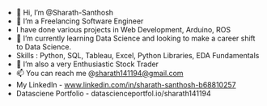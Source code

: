 - 👋 Hi, I’m @Sharath-Santhosh
- 👀 I’m a Freelancing Software Engineer
- I have done various projects in Web Development, Arduino, ROS 
- 🌱 I’m currently learning Data Science and looking to make a career shift to Data Science.
- Skills : Python, SQL, Tableau, Excel, Python Libraries, EDA Fundamentals
- 💞️ I’m also a very Enthusiastic Stock Trader
- 📫 You can reach me @sharath141194@gmail.com
- My LinkedIn - www.linkedin.com/in/sharath-santhosh-b68810257
- Datasciene Portfolio - datascienceportfol.io/sharath141194


<!---
Sharath-Santhosh/Sharath-Santhosh is a ✨ special ✨ repository because its `README.md` (this file) appears on your GitHub profile.
You can click the Preview link to take a look at your changes.
--->
